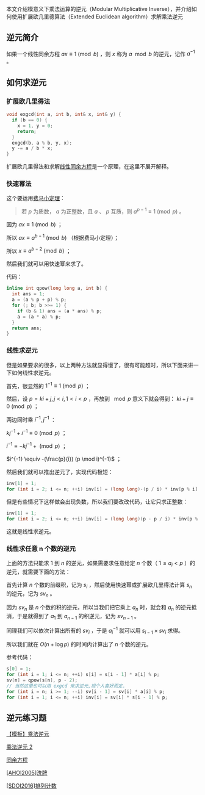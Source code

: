 本文介绍模意义下乘法运算的逆元（Modular Multiplicative Inverse），并介绍如何使用扩展欧几里德算法（Extended Euclidean algorithm）求解乘法逆元

## 逆元简介

如果一个线性同余方程 $ax \equiv 1 \pmod b$ ，则 $x$ 称为 $a \mod b$ 的逆元，记作 $a^{-1}$ 。

## 如何求逆元

### 扩展欧几里得法

```cpp
void exgcd(int a, int b, int& x, int& y) {
  if (b == 0) {
    x = 1, y = 0;
    return;
  }
  exgcd(b, a % b, y, x);
  y -= a / b * x;
}
```

扩展欧几里得法和求解[线性同余方程](/math/linear-equation/)是一个原理，在这里不展开解释。

### 快速幂法

这个要运用[费马小定理](/math/fermat/)：

> 若 $p$ 为质数， $a$ 为正整数，且 $a$ 、 $p$ 互质，则 $a^{p-1} \equiv 1 \pmod p$ 。

因为 $ax \equiv 1 \pmod b$ ；

所以 $ax \equiv a^{b-1} \pmod b$ （根据费马小定理）；

所以 $x \equiv a^{b-2} \pmod b$ ；

然后我们就可以用快速幂来求了。

代码：

```cpp
inline int qpow(long long a, int b) {
  int ans = 1;
  a = (a % p + p) % p;
  for (; b; b >>= 1) {
    if (b & 1) ans = (a * ans) % p;
    a = (a * a) % p;
  }
  return ans;
}
```

### 线性求逆元

但是如果要求的很多，以上两种方法就显得慢了，很有可能超时，所以下面来讲一下如何线性求逆元。

首先，很显然的 $1^{-1} \equiv 1 \pmod p$ ；

然后，设 $p=ki+j,j<i,1<i<p$ ，再放到 $\mod p$ 意义下就会得到： $ki+j \equiv 0 \pmod p$ ；

两边同时乘 $i^{-1},j^{-1}$ ：

 $kj^{-1}+i^{-1} \equiv 0 \pmod p$ ；

 $i^{-1} \equiv -kj^{-1}+ \pmod p$ ；

 $i^{-1} \equiv -(\frac{p}{i}) (p \mod i)^{-1}$ ；

然后我们就可以推出逆元了，实现代码极短：

```cpp
inv[1] = 1;
for (int i = 2; i <= n; ++i) inv[i] = (long long)-(p / i) * inv[p % i] % p;
```

但是有些情况下这样做会出现负数，所以我们要改改代码，让它只求正整数：

```cpp
inv[1] = 1;
for (int i = 2; i <= n; ++i) inv[i] = (long long)(p - p / i) * inv[p % i] % p;
```

这就是线性求逆元。

### 线性求任意 n 个数的逆元

上面的方法只能求 $1$ 到 $n$ 的逆元，如果需要求任意给定 $n$ 个数（ $1 \le a_i < p$ ）的逆元，就需要下面的方法：

首先计算 $n$ 个数的前缀积，记为 $s_i$ ，然后使用快速幂或扩展欧几里得法计算 $s_n$ 的逆元，记为 $sv_n$ 。

因为 $sv_n$ 是 $n$ 个数的积的逆元，所以当我们把它乘上 $a_n$ 时，就会和 $a_n$ 的逆元抵消，于是就得到了 $a_1$ 到 $a_{n-1}$ 的积逆元，记为 $sv_{n-1}$ 。

同理我们可以依次计算出所有的 $sv_i$ ，于是 $a_i^{-1}$ 就可以用 $s_{i-1} \times sv_i$ 求得。

所以我们就在 $O(n + \log p)$ 的时间内计算出了 $n$ 个数的逆元。

参考代码：

```cpp
s[0] = 1;
for (int i = 1; i <= n; ++i) s[i] = s[i - 1] * a[i] % p;
sv[n] = qpow(s[n], p - 2);
// 当然这里也可以用 exgcd 来求逆元,视个人喜好而定.
for (int i = n; i >= 1; --i) sv[i - 1] = sv[i] * a[i] % p;
for (int i = 1; i <= n; ++i) inv[i] = sv[i] * s[i - 1] % p;
```

## 逆元练习题

[【模板】乘法逆元](https://www.luogu.org/problemnew/show/P3811)

[乘法逆元 2](https://loj.ac/problem/152)

[同余方程](https://www.luogu.org/problemnew/show/P1082)

[\[AHOI2005\]洗牌](https://www.lydsy.com/JudgeOnline/problem.php?id=1965)

[\[SDOI2016\]排列计数](https://www.luogu.org/problemnew/show/P4071)
